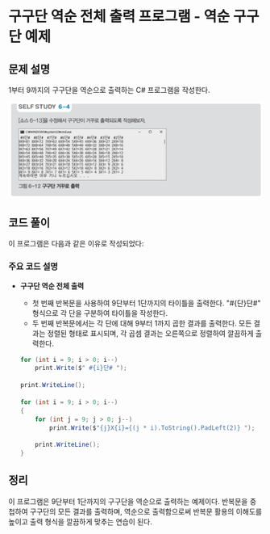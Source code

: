# 구구단 역순 전체 출력 프로그램 - 역순 구구단 예제

## 문제 설명

1부터 9까지의 구구단을 역순으로 출력하는 C# 프로그램을 작성한다.

![alt text](image-2.png)

## 코드 풀이

이 프로그램은 다음과 같은 이유로 작성되었다:

### 주요 코드 설명

- **구구단 역순 전체 출력**
  - 첫 번째 반복문을 사용하여 9단부터 1단까지의 타이틀을 출력한다. "#{단}단#" 형식으로 각 단을 구분하여 타이틀을 작성한다.
  - 두 번째 반복문에서는 각 단에 대해 9부터 1까지 곱한 결과를 출력한다. 모든 결과는 정렬된 형태로 표시되며, 각 곱셈 결과는 오른쪽으로 정렬하여 깔끔하게 출력한다.

  ```csharp
  for (int i = 9; i > 0; i--)
      print.Write($" #{i}단# ");

  print.WriteLine();

  for (int i = 9; i > 0; i--)
  {
      for (int j = 9; j > 0; j--)
          print.Write($"{j}X{i}={(j * i).ToString().PadLeft(2)} ");

      print.WriteLine();
  }
  ```

## 정리

이 프로그램은 9단부터 1단까지의 구구단을 역순으로 출력하는 예제이다. 반복문을 중첩하여 구구단의 모든 결과를 출력하며, 역순으로 출력함으로써 반복문 활용의 이해도를 높이고 출력 형식을 깔끔하게 맞추는 연습이 된다.